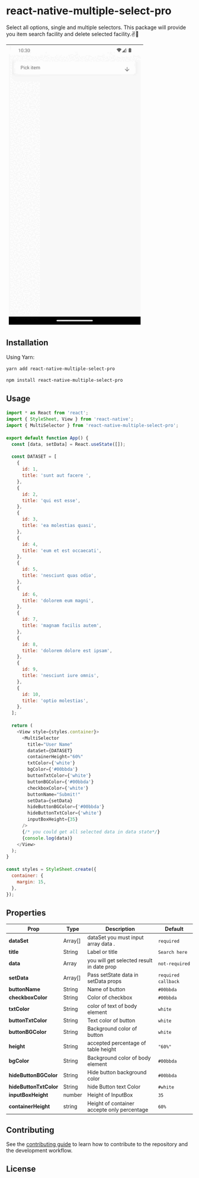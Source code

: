 # react-native-multiple-select-pro

Select all options, single and multiple selectors. This package will provide you item search facility and delete selected facility.:v::sparkling_heart:

| ![Screenshot a](gif/MultiSelector.gif) |
| -------------------------------------- |

## Installation

Using Yarn:

```sh
yarn add react-native-multiple-select-pro
```

```sh
npm install react-native-multiple-select-pro
```

## Usage

```js
import * as React from 'react';
import { StyleSheet, View } from 'react-native';
import { MultiSelector } from 'react-native-multiple-select-pro';

export default function App() {
  const [data, setData] = React.useState([]);

  const DATASET = [
    {
      id: 1,
      title: 'sunt aut facere ',
    },
    {
      id: 2,
      title: 'qui est esse',
    },
    {
      id: 3,
      title: 'ea molestias quasi',
    },
    {
      id: 4,
      title: 'eum et est occaecati',
    },
    {
      id: 5,
      title: 'nesciunt quas odio',
    },
    {
      id: 6,
      title: 'dolorem eum magni',
    },
    {
      id: 7,
      title: 'magnam facilis autem',
    },
    {
      id: 8,
      title: 'dolorem dolore est ipsam',
    },
    {
      id: 9,
      title: 'nesciunt iure omnis',
    },
    {
      id: 10,
      title: 'optio molestias',
    },
  ];

  return (
    <View style={styles.container}>
      <MultiSelector
        title="User Name"
        dataSet={DATASET}
        containerHeight="60%"
        txtColor={'white'}
        bgColor={'#00bbda'}
        buttonTxtColor={'white'}
        buttonBGColor={'#00bbda'}
        checkboxColor={'white'}
        buttonName="Submit!"
        setData={setData}
        hideButtonBGColor={'#00bbda'}
        hideButtonTxtColor={'white'}
        inputBoxHeight={35}
      />
      {/* you could get all selected data in data state*/}
      {console.log(data)}
    </View>
  );
}

const styles = StyleSheet.create({
  container: {
    margin: 15,
  },
});
```

## Properties

| Prop                      | Type    | Description                                 | Default             |
| ------------------------- | ------- | ------------------------------------------- | ------------------- |
| <b>dataSet</b>            | Array[] | dataSet you must input array data .         | `required`          |
| <b>title</b>              | String  | Label or title                              | `Search here`       |
| <b>data</b>               | Array   | you will get selected result in date prop   | `not-required`      |
| <b>setData</b>            | Array[] | Pass setState data in setData props         | `required callback` |
| <b>buttonName</b>         | String  | Name of button                              | `#00bbda`           |
| <b>checkboxColor</b>      | String  | Color of checkbox                           | `#00bbda`           |
| <b>txtColor</b>           | String  | color of text of body element               | `white`             |
| <b>buttonTxtColor</b>     | String  | Text color of button                        | `white`             |
| <b>buttonBGColor</b>      | String  | Background color of button                  | `white`             |
| <b>height</b>             | String  | accepted percentage of table height         | `"60%"`             |
| <b>bgColor</b>            | String  | Background color of body element            | `#00bbda`           |
| <b>hideButtonBGColor</b>  | String  | Hide button background color                | `#00bbda`           |
| <b>hideButtonTxtColor</b> | String  | hide Button text Color                      | `#white`            |
| <b>inputBoxHeight</b>     | number  | Height of InputBox                          | `35`                |
| <b>containerHeight</b>    | string  | Height of container accepte only percentage | `60%`               |

## Contributing

See the [contributing guide](CONTRIBUTING.md) to learn how to contribute to the repository and the development workflow.

## License
